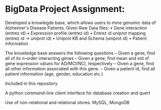 # BigData Project Assignment: 

Developed a knowlegde base, which allows users to mine genomic data of Alzheimer's Disease Patients. 
Given Raw Data files: 
• Gene interaction (entrez id)
• Expression profile (entrez id)
• Entrez id uniprot mapping (entrez id -> uniprot id)
• Uniprot KB and Schema (uniprot id)
• Patient information

The knowledge base answers the following questions 
– Given a gene, find all of its n-order interacting
genes
– Given a gene, find mean and std of gene
expression values for AD/MCI/NCI, respectively
– Given a gene, find all other information associated
with this gene.
– Given a patient id, find all patient information (age,
gender, education etc.)

Included in this repository 

A python command-line client interface for database creation and quert

Use of non-relational and relational stores. MySQL, MongoDB
